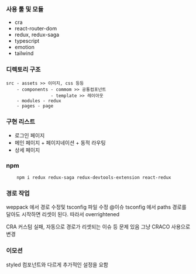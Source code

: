 ### 사용 툴 및 모듈

- cra
- react-router-dom
- redux, redux-saga
- typescript
- emotion
- tailwind

### 디렉토리 구조

```
src - assets >> 이미지, css 등등
    - components - commom >> 공통컴포넌트
                 - template >> 레이아웃
    - modules - redux
    - pages - page
```

### 구현 리스트

- 로그인 페이지
- 메인 페이지 + 페이지네이션 + 동적 라우팅
- 상세 페이지

### npm

```
    npm i redux redux-saga redux-devtools-extension react-redux
```

### 경로 작업

weppack 에서 경로 수정및 tsconfig 파일 수정
@이슈
tsconfig 에서 paths 경로를 달아도 시작하면 리셋이 된다. 따라서 overrightened

CRA 커스텀 실패, 자동으로 경로가 리셋되는 이슈 등 문제 있음
그냥 CRACO 사용으로 변경

### 이모션

styled 컴포넌트와 다르게 추가적인 설정을 요함
